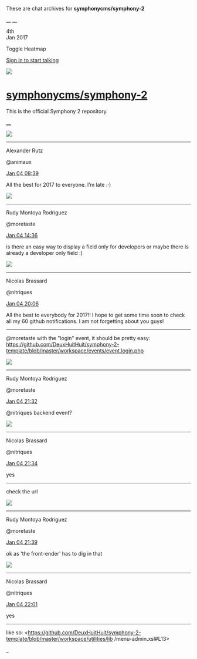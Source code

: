 These are chat archives for **symphonycms/symphony-2**

[__](/symphonycms/symphony-2/archives/2017/01/05)
[__](/symphonycms/symphony-2/archives/2017/01/03)

4th  
Jan 2017

Toggle Heatmap

[Sign in to start talking](/login?action=login&button=archive-login)

![](https://avatars-02.gitter.im/group/iv/3/57542c45c43b8c601977197e?s=48)

#  [symphonycms/symphony-2](/symphonycms/symphony-2)

This is the official Symphony 2 repository.

[ __ ](/orgs/symphonycms/rooms "More symphonycms rooms" )

![](https://avatars2.githubusercontent.com/u/446874?v=3&s=30)

__ __

Alexander Rutz

@animaux

[Jan 04
08:39](https://gitter.im/symphonycms/symphony-2?at=586cb4c3c895451b75534f79 ""
)

All the best for 2017 to everyone. I’m late :·)

![](https://avatars2.githubusercontent.com/u/857982?v=3&s=30)

__ __

Rudy Montoya Rodriguez

@moretaste

[Jan 04
14:36](https://gitter.im/symphonycms/symphony-2?at=586d08649d4cc4fc5375eefb ""
)

is there an easy way to display a field only for developers or maybe there is
already a developer only field :)

![](https://avatars1.githubusercontent.com/u/771169?v=3&s=30)

__ __

Nicolas Brassard

@nitriques

[Jan 04
20:06](https://gitter.im/symphonycms/symphony-2?at=586d55d4af6b364a292f21f9 ""
)

All the best to everybody for 2017!! I hope to get some time soon to check all
my 60 github notifications. I am not forgetting about you guys!

__ __

@moretaste with the "login" event, it should be pretty easy:
<https://github.com/DeuxHuitHuit/symphony-2-template/blob/master/workspace/events/event.login.php>

![](https://avatars2.githubusercontent.com/u/857982?v=3&s=30)

__ __

Rudy Montoya Rodriguez

@moretaste

[Jan 04
21:32](https://gitter.im/symphonycms/symphony-2?at=586d69f7c02c1a3959e9c8a7 ""
)

@nitriques backend event?

![](https://avatars1.githubusercontent.com/u/771169?v=3&s=30)

__ __

Nicolas Brassard

@nitriques

[Jan 04
21:34](https://gitter.im/symphonycms/symphony-2?at=586d6a67c02c1a3959e9ca44 ""
)

yes

__ __

check the url

![](https://avatars2.githubusercontent.com/u/857982?v=3&s=30)

__ __

Rudy Montoya Rodriguez

@moretaste

[Jan 04
21:39](https://gitter.im/symphonycms/symphony-2?at=586d6b8ac895451b755742e2 ""
)

ok as 'the front-ender' has to dig in that

![](https://avatars1.githubusercontent.com/u/771169?v=3&s=30)

__ __

Nicolas Brassard

@nitriques

[Jan 04
22:01](https://gitter.im/symphonycms/symphony-2?at=586d70b79d4cc4fc5378467d ""
)

yes

__ __

like so:
<https://github.com/DeuxHuitHuit/symphony-2-template/blob/master/workspace/utilities/lib
/menu-admin.xsl#L13>

_

